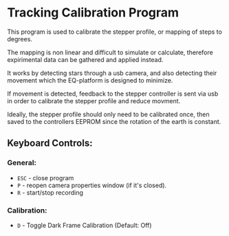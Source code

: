 # Tracking Calibration Program

This program is used to calibrate the stepper profile, or mapping of steps to degrees.

The mapping is non linear and difficult to simulate or calculate, therefore expirimental data can be gathered and applied instead.

It works by detecting stars through a usb camera, and also detecting their movement which the EQ-platform is designed to minimize.

If movement is detected, feedback to the stepper controller is sent via usb in order to calibrate the stepper profile and reduce movment.

Ideally, the stepper profile should only need to be calibrated once, then saved to the controllers EEPROM since the rotation of the earth is constant.


## Keyboard Controls:
### General:
- `ESC` - close program
- `P` - reopen camera properties window (if it's closed).
- `R` - start/stop recording
### Calibration:
- `D` - Toggle Dark Frame Calibration (Default: Off)




